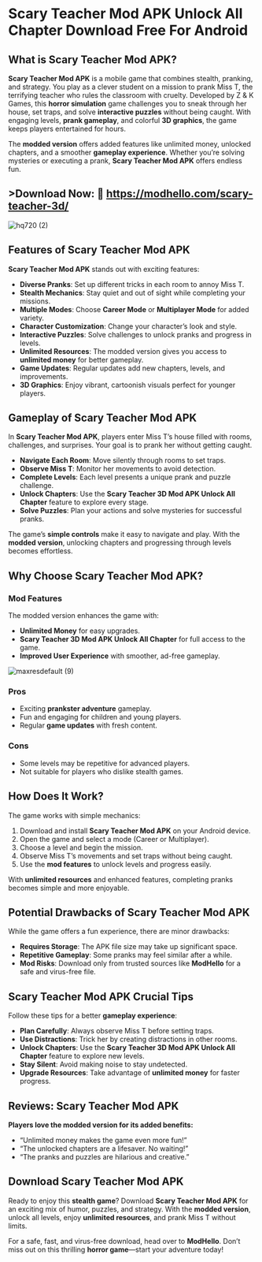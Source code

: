 # Scary Teacher Mod APK Unlock All Chapter Download Free For Android

## What is Scary Teacher Mod APK?  
**Scary Teacher Mod APK** is a mobile game that combines stealth, pranking, and strategy. You play as a clever student on a mission to prank Miss T, the terrifying teacher who rules the classroom with cruelty. Developed by Z & K Games, this **horror simulation** game challenges you to sneak through her house, set traps, and solve **interactive puzzles** without being caught. With engaging levels, **prank gameplay**, and colorful **3D graphics**, the game keeps players entertained for hours.  

The **modded version** offers added features like unlimited money, unlocked chapters, and a smoother **gameplay experience**. Whether you’re solving mysteries or executing a prank, **Scary Teacher Mod APK** offers endless fun.  

## >Download Now: 🎉 https://modhello.com/scary-teacher-3d/

![hq720 (2)](https://github.com/user-attachments/assets/2924f350-33cd-4d09-abba-dd698ac81cfc)


## Features of Scary Teacher Mod APK  
**Scary Teacher Mod APK** stands out with exciting features:  

- **Diverse Pranks**: Set up different tricks in each room to annoy Miss T.  
- **Stealth Mechanics**: Stay quiet and out of sight while completing your missions.  
- **Multiple Modes**: Choose **Career Mode** or **Multiplayer Mode** for added variety.  
- **Character Customization**: Change your character’s look and style.  
- **Interactive Puzzles**: Solve challenges to unlock pranks and progress in levels.  
- **Unlimited Resources**: The modded version gives you access to **unlimited money** for better gameplay.  
- **Game Updates**: Regular updates add new chapters, levels, and improvements.  
- **3D Graphics**: Enjoy vibrant, cartoonish visuals perfect for younger players.  


## Gameplay of Scary Teacher Mod APK  
In **Scary Teacher Mod APK**, players enter Miss T’s house filled with rooms, challenges, and surprises. Your goal is to prank her without getting caught.  

- **Navigate Each Room**: Move silently through rooms to set traps.  
- **Observe Miss T**: Monitor her movements to avoid detection.  
- **Complete Levels**: Each level presents a unique prank and puzzle challenge.  
- **Unlock Chapters**: Use the **Scary Teacher 3D Mod APK Unlock All Chapter** feature to explore every stage.  
- **Solve Puzzles**: Plan your actions and solve mysteries for successful pranks.  

The game’s **simple controls** make it easy to navigate and play. With the **modded version**, unlocking chapters and progressing through levels becomes effortless.  


## Why Choose Scary Teacher Mod APK?  
### Mod Features  
The modded version enhances the game with:  
- **Unlimited Money** for easy upgrades.  
- **Scary Teacher 3D Mod APK Unlock All Chapter** for full access to the game.  
- **Improved User Experience** with smoother, ad-free gameplay.  

![maxresdefault (9)](https://github.com/user-attachments/assets/e0fbda15-d2d3-4538-a1d2-5eb31fa631f1)



### Pros  
- Exciting **prankster adventure** gameplay.  
- Fun and engaging for children and young players.  
- Regular **game updates** with fresh content.  

### Cons  
- Some levels may be repetitive for advanced players.  
- Not suitable for players who dislike stealth games.  


## How Does It Work?  
The game works with simple mechanics:  
1. Download and install **Scary Teacher Mod APK** on your Android device.  
2. Open the game and select a mode (Career or Multiplayer).  
3. Choose a level and begin the mission.  
4. Observe Miss T’s movements and set traps without being caught.  
5. Use the **mod features** to unlock levels and progress easily.  

With **unlimited resources** and enhanced features, completing pranks becomes simple and more enjoyable.  


## Potential Drawbacks of Scary Teacher Mod APK  
While the game offers a fun experience, there are minor drawbacks:  

- **Requires Storage**: The APK file size may take up significant space.  
- **Repetitive Gameplay**: Some pranks may feel similar after a while.  
- **Mod Risks**: Download only from trusted sources like **ModHello** for a safe and virus-free file.  


## Scary Teacher Mod APK Crucial Tips  
Follow these tips for a better **gameplay experience**:  

- **Plan Carefully**: Always observe Miss T before setting traps.  
- **Use Distractions**: Trick her by creating distractions in other rooms.  
- **Unlock Chapters**: Use the **Scary Teacher 3D Mod APK Unlock All Chapter** feature to explore new levels.  
- **Stay Silent**: Avoid making noise to stay undetected.  
- **Upgrade Resources**: Take advantage of **unlimited money** for faster progress.  


## Reviews: Scary Teacher Mod APK  
**Players love the modded version for its added benefits:**  

- “Unlimited money makes the game even more fun!”  
- “The unlocked chapters are a lifesaver. No waiting!”  
- “The pranks and puzzles are hilarious and creative.”  


## Download Scary Teacher Mod APK  
Ready to enjoy this **stealth game**? Download **Scary Teacher Mod APK** for an exciting mix of humor, puzzles, and strategy. With the **modded version**, unlock all levels, enjoy **unlimited resources**, and prank Miss T without limits.  

For a safe, fast, and virus-free download, head over to **ModHello**. Don’t miss out on this thrilling **horror game**—start your adventure today!  

